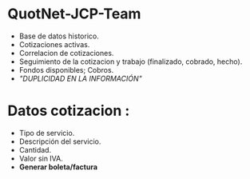 # QuotNet-JCP-Team

* Base de datos historico.
* Cotizaciones activas.
* Correlacion de cotizaciones.
* Seguimiento de la cotizacion y trabajo (finalizado, cobrado, hecho).
* Fondos disponibles; Cobros.
* *"DUPLICIDAD EN LA INFORMACIÓN"*

# Datos cotizacion : 
* Tipo de servicio.
* Descripción del servicio. 
* Cantidad. 
* Valor sin IVA.
* **Generar boleta/factura**

